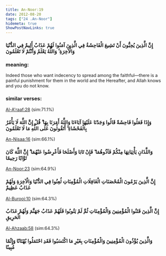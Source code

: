 ```yaml
---
title: An-Noor:19
date: 2012-08-20
tags: ["24 .An-Noor"]
hidemeta: true 
ShowPostNavLinks: true 
---
```

### إِنَّ الَّذِينَ يُحِبُّونَ أَنْ تَشِيعَ الْفَاحِشَةُ فِي الَّذِينَ آمَنُوا لَهُمْ عَذَابٌ أَلِيمٌ فِي الدُّنْيَا وَالْآخِرَةِ ۚ وَاللَّهُ يَعْلَمُ وَأَنْتُمْ لَا تَعْلَمُونَ
### meaning: 
Indeed those who want indecency to spread among the faithful—there is a painful punishment for them in the world and the Hereafter, and Allah knows and you do not know.
### similar verses: 

[Al-A'raaf:28](/7/28) (sim:71.1%)

### وَإِذَا فَعَلُوا فَاحِشَةً قَالُوا وَجَدْنَا عَلَيْهَا آبَاءَنَا وَاللَّهُ أَمَرَنَا بِهَا ۗ قُلْ إِنَّ اللَّهَ لَا يَأْمُرُ بِالْفَحْشَاءِ ۖ أَتَقُولُونَ عَلَى اللَّهِ مَا لَا تَعْلَمُونَ

[An-Nisaa:16](/4/16) (sim:66.1%)

### وَاللَّذَانِ يَأْتِيَانِهَا مِنْكُمْ فَآذُوهُمَا ۖ فَإِنْ تَابَا وَأَصْلَحَا فَأَعْرِضُوا عَنْهُمَا ۗ إِنَّ اللَّهَ كَانَ تَوَّابًا رَحِيمًا

[An-Noor:23](/24/23) (sim:64.9%)

### إِنَّ الَّذِينَ يَرْمُونَ الْمُحْصَنَاتِ الْغَافِلَاتِ الْمُؤْمِنَاتِ لُعِنُوا فِي الدُّنْيَا وَالْآخِرَةِ وَلَهُمْ عَذَابٌ عَظِيمٌ

[Al-Burooj:10](/85/10) (sim:64.3%)

### إِنَّ الَّذِينَ فَتَنُوا الْمُؤْمِنِينَ وَالْمُؤْمِنَاتِ ثُمَّ لَمْ يَتُوبُوا فَلَهُمْ عَذَابُ جَهَنَّمَ وَلَهُمْ عَذَابُ الْحَرِيقِ

[Al-Ahzaab:58](/33/58) (sim:64.3%)

### وَالَّذِينَ يُؤْذُونَ الْمُؤْمِنِينَ وَالْمُؤْمِنَاتِ بِغَيْرِ مَا اكْتَسَبُوا فَقَدِ احْتَمَلُوا بُهْتَانًا وَإِثْمًا مُبِينًا
